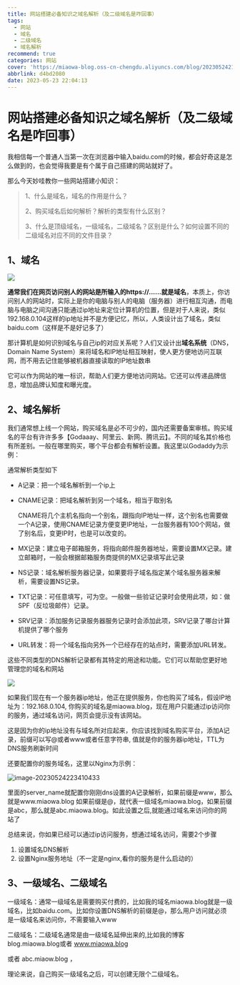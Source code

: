 ```yaml
---
title: 网站搭建必备知识之域名解析（及二级域名是咋回事）
tags:
  - 网站
  - 域名
  - 二级域名
  - 域名解析
recommend: true
categories: 网站
cover: 'https://miaowa-blog.oss-cn-chengdu.aliyuncs.com/blog/202305242114463.jpg'
abbrlink: d4bd2080
date: 2023-05-23 22:04:13
---
```


# 网站搭建必备知识之域名解析（及二级域名是咋回事）

我相信每一个普通人当第一次在浏览器中输入baidu.com的时候，都会好奇这是怎么做到的，也会觉得我要是有个属于自己搭建的网站就好了。

那么今天妙哇教你一些网站搭建小知识：

> 1、什么是域名，域名的作用是什么？
>
> 2、购买域名后如何解析？解析的类型有什么区别？
>
> 3、什么是顶级域名，一级域名，二级域名？区别是什么？如何设置不同的二级域名对应不同的文件目录？

## 1、域名

![](https://miaowa-blog.oss-cn-chengdu.aliyuncs.com/blog/202305242222186.png)

**通常我们在网页访问别人的网站是所输入的https://......就是域名**，本质上，你访问别人的网站时，实际上是你的电脑与别人的电脑（服务器）进行相互沟通，而电脑与电脑之间沟通只能通过ip地址来定位计算机的位置，但是对于人来说，类似192.168.0.104这样的ip地址并不是方便记忆，所以，人类设计出了域名，类似baidu.com（这样是不是好记多了）

那计算机是如何识别域名与自己ip的对应关系呢？人们又设计出**域名系统**（DNS，Domain Name System）来将域名和IP地址相互映射，使人更方便地访问互联网，而不用去记住能够被机器直接读取的IP地址数串

它可以作为网站的唯一标识，帮助人们更方便地访问网站。它还可以传递品牌信息，增加品牌认知度和曝光度。

## 2、域名解析

我们通常想上线一个网站，购买域名是必不可少的，国内还需要备案审核。购买域名的平台有许许多多【Godaaay、阿里云、新网、腾讯云】。不同的域名其价格也有所差别。一般在哪里购买，哪个平台都会有解析设置。我这里以Godaddy为示例：

通常解析类型如下

- A记录：把一个域名解析到一个ip上

- CNAME记录：把域名解析到另一个域名，相当于取别名

  CNAME将几个主机名指向一个别名，跟指向IP地址一样，这个别名也需要做一个A记录，使用CNAME记录方便变更IP地址，一台服务器有100个网站，做了别名后，变更IP时，也是可以改变的。

- MX记录：建立电子邮箱服务，将指向邮件服务器地址，需要设置MX记录。建立邮箱时，一般会根据邮箱服务商提供的MX记录填写此记录

- NS记录：域名解析服务器记录，如果要将子域名指定某个域名服务器来解析，需要设置NS记录。

- TXT记录：可任意填写，可为空。一般做一些验证记录时会使用此项，如：做SPF（反垃圾邮件）记录。

- SRV记录：添加服务记录服务器服务记录时会添加此项，SRV记录了哪台计算机提供了哪个服务

- URL转发：将一个域名指向另外一个已经存在的站点时，需要添加URL转发。

这些不同类型的DNS解析记录都有其特定的用途和功能。它们可以帮助您更好地管理您的域名和网站

![](https://miaowa-blog.oss-cn-chengdu.aliyuncs.com/blog/202305242228231.png)

如果我们现在有一个服务器ip地址，他正在提供服务，你也购买了域名，假设IP地址为：192.168.0.104, 你购买的域名是miaowa.blog，现在用户只能通过ip访问你的服务，通过域名访问，网页会提示没有该网站。

这是因为你的ip地址没有与域名所对应起来，你应该找到域名购买平台，添加A记录，前缀可以写@或者www或者任意字符串, 值就是你的服务器ip地址，TTL为DNS服务刷新时间

还要配置你的服务域名，这里以Nginx为示例：

![image-20230524223410433](https://miaowa-blog.oss-cn-chengdu.aliyuncs.com/blog/202305242234553.png)

里面的server_name就配置你刚刚dns设置的A记录解析，如果前缀是www，那么就是www.miaowa.blog 如果前缀是@，就代表一级域名miaowa.blog，如果前缀是abc，那么就是abc.miaowa.blog。如此设置之后,就能通过域名来访问你的网站了

总结来说，你如果已经可以通过ip访问服务，想通过域名访问，需要2个步骤

1. 设置域名DNS解析
2. 设置Nginx服务地址（不一定是nginx,看你的服务是什么启动的）

## 3、一级域名、二级域名

一级域名：通常一级域名是需要购买付费的，比如我的域名miaowa.blog就是一级域名，比如baidu.com。比如你设置DNS解析的前缀是@，那么用户访问就必须是一级域名来访问你，不需要输入www

二级域名：二级域名通常是由一级域名延伸出来的,比如我的博客blog.miaowa.blog或者 www.miaowa.blog  

或者 abc.miaow.blog ，

理论来说，自己购买一级域名之后，可以创建无限个二级域名。
